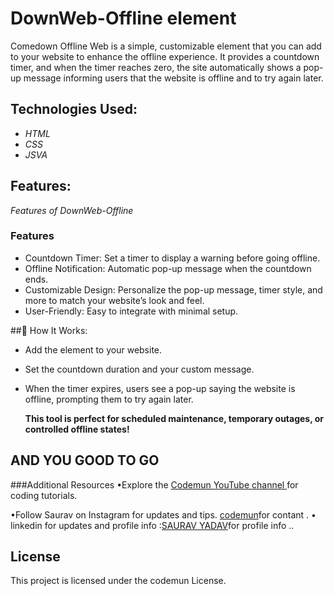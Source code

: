 # DownWeb-Offline element 
Comedown Offline Web is a simple, customizable element that you can add to your website to enhance the offline experience. It provides a countdown timer, and when the timer reaches zero, the site automatically shows a pop-up message informing users that the website is offline and to try again later.

## Technologies Used:
- *HTML* 
- *CSS* 
- *JSVA*

## Features:
*Features of DownWeb-Offline*

### Features  

- Countdown Timer: Set a timer to display a warning before going offline.
- Offline Notification: Automatic pop-up message when the countdown ends.
- Customizable Design: Personalize the pop-up message, timer style, and more to match your website’s look and feel.
- User-Friendly: Easy to integrate with minimal setup.

##🚀 How It Works:
  - Add the element to your website.
  - Set the countdown duration and your custom message.
  - When the timer expires, users see a pop-up saying the website is offline, prompting them to try again later.

    **This tool is perfect for scheduled maintenance, temporary outages, or controlled offline states!** 

## AND YOU GOOD TO GO

###Additional Resources
•Explore the [Codemun YouTube channel ](https://youtu.be/TxyWL_f9WTs?si=cVzuU38Fgud1NaP0_)for coding tutorials.

•Follow Saurav on Instagram  for updates and tips.
[codemun](https://www.instagram.com/saurav.boi_])for contant .
• linkedin for updates and profile info  :[SAURAV YADAV](https://in.linkedin.com/in/techsavvydeveloperinnovates)for profile info  ..

## License

This project is licensed under the codemun License.
